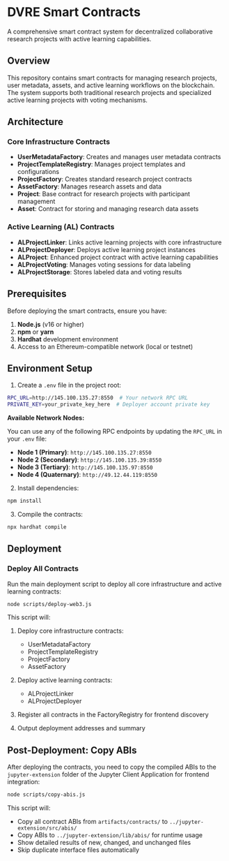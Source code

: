 # DVRE Smart Contracts

A comprehensive smart contract system for decentralized collaborative research projects with active learning capabilities.

## Overview

This repository contains smart contracts for managing research projects, user metadata, assets, and active learning workflows on the blockchain. The system supports both traditional research projects and specialized active learning projects with voting mechanisms.

## Architecture

### Core Infrastructure Contracts

- **UserMetadataFactory**: Creates and manages user metadata contracts
- **ProjectTemplateRegistry**: Manages project templates and configurations
- **ProjectFactory**: Creates standard research project contracts
- **AssetFactory**: Manages research assets and data
- **Project**: Base contract for research projects with participant management
- **Asset**: Contract for storing and managing research data assets

### Active Learning (AL) Contracts

- **ALProjectLinker**: Links active learning projects with core infrastructure
- **ALProjectDeployer**: Deploys active learning project instances
- **ALProject**: Enhanced project contract with active learning capabilities
- **ALProjectVoting**: Manages voting sessions for data labeling
- **ALProjectStorage**: Stores labeled data and voting results

## Prerequisites

Before deploying the smart contracts, ensure you have:

1. **Node.js** (v16 or higher)
2. **npm** or **yarn**
3. **Hardhat** development environment
4. Access to an Ethereum-compatible network (local or testnet)

## Environment Setup

1. Create a `.env` file in the project root:

```bash
RPC_URL=http://145.100.135.27:8550  # Your network RPC URL
PRIVATE_KEY=your_private_key_here  # Deployer account private key
```

**Available Network Nodes:**

You can use any of the following RPC endpoints by updating the `RPC_URL` in your `.env` file:

- **Node 1 (Primary)**: `http://145.100.135.27:8550`
- **Node 2 (Secondary)**: `http://145.100.135.39:8550`
- **Node 3 (Tertiary)**: `http://145.100.135.97:8550`
- **Node 4 (Quaternary)**: `http://49.12.44.119:8550`

2. Install dependencies:

```bash
npm install
```

3. Compile the contracts:

```bash
npx hardhat compile
```

## Deployment

### Deploy All Contracts

Run the main deployment script to deploy all core infrastructure and active learning contracts:

```bash
node scripts/deploy-web3.js
```

This script will:

1. Deploy core infrastructure contracts:
   - UserMetadataFactory
   - ProjectTemplateRegistry
   - ProjectFactory
   - AssetFactory

2. Deploy active learning contracts:
   - ALProjectLinker
   - ALProjectDeployer

3. Register all contracts in the FactoryRegistry for frontend discovery

4. Output deployment addresses and summary


## Post-Deployment: Copy ABIs

After deploying the contracts, you need to copy the compiled ABIs to the `jupyter-extension` folder of the Jupyter Client Application for frontend integration:

```bash
node scripts/copy-abis.js
```

This script will:

- Copy all contract ABIs from `artifacts/contracts/` to `../jupyter-extension/src/abis/`
- Copy ABIs to `../jupyter-extension/lib/abis/` for runtime usage
- Show detailed results of new, changed, and unchanged files
- Skip duplicate interface files automatically

